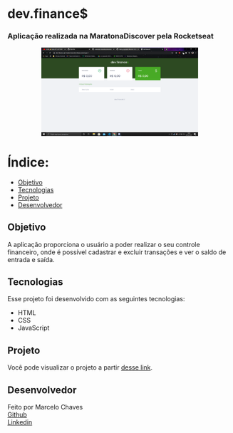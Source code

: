 # dev.finance$
### Aplicação realizada na MaratonaDiscover pela Rocketseat

<p align="center">
  <img alt="dev.finances" src="/github/dev.finances.png" width="70%">
</p>

# Índice:
  * [Objetivo](#objetivo)
  * [Tecnologias](#tecnologias)
  * [Projeto](#projeto)
  * [Desenvolvedor](#desenvolvedor)
 

## Objetivo
A aplicação proporciona o usuário a poder realizar o seu controle financeiro, onde é possível cadastrar e excluir transações e ver o saldo de entrada e saída.

## Tecnologias

Esse projeto foi desenvolvido com as seguintes tecnologias:

- HTML
- CSS
- JavaScript

## Projeto

Você pode visualizar o projeto a partir [desse link](https://dev-finance-git-master.marcelocchaves.vercel.app/).

## Desenvolvedor
Feito por Marcelo Chaves <br>
[Github](https://github.com/MarceloCChaves)<br>
[Linkedin](https://www.linkedin.com/in/marcelo-chaves-0180a21b2/)
